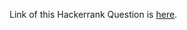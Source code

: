 Link of this Hackerrank Question is [here](https://www.hackerrank.com/challenges/correlation-and-regression-lines-5/problem).
